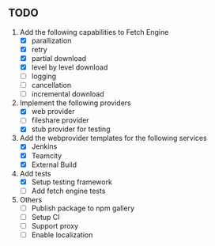## TODO
1. Add the following capabilities to Fetch Engine
    - [x] parallization
    - [x] retry
    - [x] partial download
    - [x] level by level download
    - [ ] logging 
    - [ ] cancellation
    - [ ] incremental download

2. Implement the following providers
    - [x] web provider
    - [ ] fileshare provider
    - [x] stub provider for testing

3. Add the webprovider templates for the following services
    - [x] Jenkins
    - [x] Teamcity
    - [x] External Build

4. Add tests
    - [x] Setup testing framework
    - [ ] Add fetch engine tests
    
5. Others
    - [ ] Publish package to npm gallery
    - [ ] Setup CI
    - [ ] Support proxy
    - [ ] Enable localization

